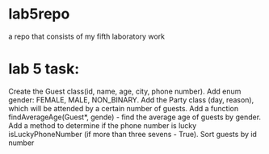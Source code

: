 # lab5repo
a repo that consists of my fifth laboratory work 


# lab 5 task:
Create the Guest class(id, name, age, city, phone number). Add enum gender: FEMALE, MALE, NON_BINARY. Add the Party class (day, reason), which will be attended by a certain number of guests. Add a function findAverageAge(Guest*, gende) - find the average age of guests by gender. Add a method to determine if the phone number is lucky isLuckyPhoneNumber (if more than three sevens - True).  Sort guests by id number
